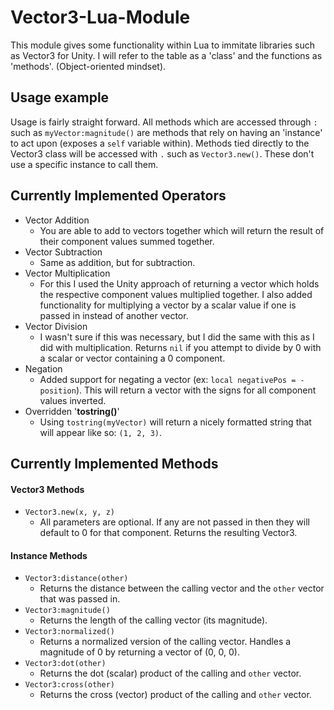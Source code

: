 # Vector3-Lua-Module
This module gives some functionality within Lua to immitate libraries such as Vector3 for Unity. I will refer to the table as a 'class' and the functions as 'methods'. (Object-oriented mindset).

## Usage example
Usage is fairly straight forward. All methods which are accessed through `:` such as `myVector:magnitude()` are methods that rely on having an 'instance' to act upon (exposes a `self` variable within). Methods tied directly to the Vector3 class will be accessed with `.` such as `Vector3.new()`. These don't use a specific instance to call them.

## Currently Implemented Operators
* Vector Addition
  * You are able to add to vectors together which will return the result of their component values summed together.
* Vector Subtraction
  * Same as addition, but for subtraction.
* Vector Multiplication
  * For this I used the Unity approach of returning a vector which holds the respective component values multiplied together. I also added functionality for multiplying a vector by a scalar value if one is passed in instead of another vector.
* Vector Division
  * I wasn't sure if this was necessary, but I did the same with this as I did with multiplication. Returns `nil` if you attempt to divide by 0 with a scalar or vector containing a 0 component.
* Negation
  * Added support for negating a vector (ex: `local negativePos = -position`). This will return a vector with the signs for all component values inverted.
* Overridden '**tostring()**'
  * Using `tostring(myVector)` will return a nicely formatted string that will appear like so: `(1, 2, 3)`.
  
## Currently Implemented Methods
#### Vector3 Methods
* `Vector3.new(x, y, z)`
  * All parameters are optional. If any are not passed in then they will default to 0 for that component. Returns the resulting Vector3.
#### Instance Methods
* `Vector3:distance(other)`
  * Returns the distance between the calling vector and the `other` vector that was passed in.
* `Vector3:magnitude()`
  * Returns the length of the calling vector (its magnitude).
* `Vector3:normalized()`
  * Returns a normalized version of the calling vector. Handles a magnitude of 0 by returning a vector of (0, 0, 0).
* `Vector3:dot(other)`
  * Returns the dot (scalar) product of the calling and `other` vector.
* `Vector3:cross(other)`
  * Returns the cross (vector) product of the calling and `other` vector.
